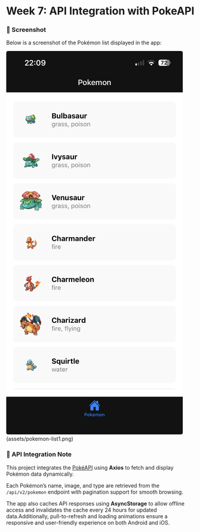 # Week 7: API Integration with PokeAPI

### 📸 Screenshot

Below is a screenshot of the Pokémon list displayed in the app:

![Pokémon List Screenshot](assets/pokemon-list.png)
(assets/pokemon-list1.png)

### 🧩 API Integration Note

This project integrates the [PokéAPI](https://pokeapi.co/) using **Axios** to fetch and display Pokémon data dynamically.

Each Pokémon’s name, image, and type are retrieved from the `/api/v2/pokemon` endpoint with pagination support for smooth browsing.

The app also caches API responses using **AsyncStorage** to allow offline access and invalidates the cache every 24 hours for updated data.Additionally, pull-to-refresh and loading animations ensure a responsive and user-friendly experience on both Android and iOS.
